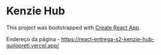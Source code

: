 # Kenzie Hub

This project was bootstrapped with [Create React App](https://github.com/facebook/create-react-app).

Endereço da página - https://react-entrega-s2-kenzie-hub-guilopreti.vercel.app/
